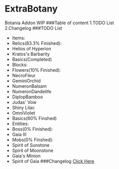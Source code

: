 # ExtraBotany
Botania Addon WIP
###Table of content
1.TODO List<br>
2.Changelog
###TODO List
 * Items:
  * Relics(83.3% Finished):
   * Helios of Hyperion 
   * Kratos's Barbarity
  * Basics(Completed)
 * Blocks:
  * Flowers(10% Finished):
   * NecroFleur
   * GeminiOrchid
   * NumeronBalsam
   * NumeronDandelife
   * DiplopBamboo
   * Judas' Vow
   * Shiny Lilac
   * OmniViolet
  * Basics(60% Finshed)
 * Entities:
  * Boss(0% Finished):
   * Gaia III
  * Mobs(0% Finshed):
   * Spirit of Sunstone
   * Spirit of Moonstone
   * Gaia's Minion
   * Spirit of Gaia
###Changelog
[Click Here](https://github.com/ExtraMeteorP/ExtraBotany/blob/master/changelog.md) 